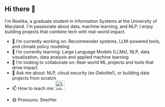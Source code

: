 ## Hi there 👋

I'm Reetika, a graduate student in Information Systems at the University of Maryland. I'm passionate about data, machine learning, and NLP. I enjoy building projects that combine tech with real-world impact.

- 🔭 I’m currently working on: Recommender systems, LLM-powered tools, and climate policy modeling
- 🌱 I’m currently learning: Large Language Models (LLMs), NLP, data visualization, data analysis and applied machine learning
- 👯 I’m looking to collaborate on: Real-world ML projects and tools that drive impact
- 💬 Ask me about: NLP, cloud security (ex-Deloitte!), or building data projects from scratch
- 📫 How to reach me: <a href="https://www.linkedin.com/in/reetika-madan" target="_blank">
  <img src="https://cdn.jsdelivr.net/gh/devicons/devicon/icons/linkedin/linkedin-original.svg" alt="LinkedIn" width="30" />
</a>

- 😄 Pronouns: She/Her

